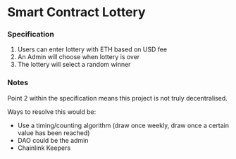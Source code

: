 # Smart Contract Lottery

### Specification

1. Users can enter lottery with ETH based on USD fee
2. An Admin will choose when lottery is over
3. The lottery will select a random winner

### Notes

Point 2 within the specification means this project is not truly decentralised.

Ways to resolve this would be:

- Use a timing/counting algorithm (draw once weekly, draw once a certain value has been reached)
- DAO could be the admin
- Chainlink Keepers